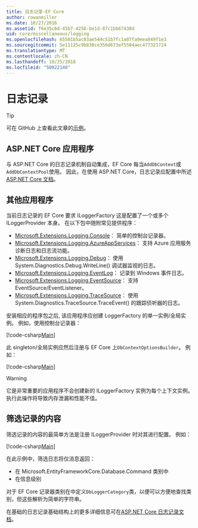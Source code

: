 ```yaml
---
title: 日志记录-EF Core
author: rowanmiller
ms.date: 10/27/2016
ms.assetid: f6e35c6d-45b7-4258-be1d-87c1bb67438d
uid: core/miscellaneous/logging
ms.openlocfilehash: 65501b5ac03ae544c51b7fc1a07fa9eea849f1e3
ms.sourcegitcommit: 5e11125c9b838ce356d673ef5504aec477321724
ms.translationtype: MT
ms.contentlocale: zh-CN
ms.lasthandoff: 10/25/2018
ms.locfileid: "50022140"
---
```

# <a name="logging"></a>日志记录

> [!TIP]  
> 可在 GitHub 上查看此文章的[示例](https://github.com/aspnet/EntityFramework.Docs/tree/master/samples/core/Miscellaneous/Logging)。

## <a name="aspnet-core-applications"></a>ASP.NET Core 应用程序

与 ASP.NET Core 的日志记录机制自动集成，EF Core 每当`AddDbContext`或`AddDbContextPool`使用。 因此，在使用 ASP.NET Core，日志记录应配置中所述[ASP.NET Core 文档](https://docs.microsoft.com/aspnet/core/fundamentals/logging?tabs=aspnetcore2x)。

## <a name="other-applications"></a>其他应用程序

当前日志记录的 EF Core 要求 ILoggerFactory 这是配置了一个或多个 ILoggerProvider 本身。 在以下包中随附常见提供程序：

* [Microsoft.Extensions.Logging.Console](https://www.nuget.org/packages/Microsoft.Extensions.Logging.Console/)： 简单的控制台记录器。
* [Microsoft.Extensions.Logging.AzureAppServices](https://www.nuget.org/packages/Microsoft.Extensions.Logging.AzureAppServices/)： 支持 Azure 应用服务诊断日志和日志流功能。
* [Microsoft.Extensions.Logging.Debug](https://www.nuget.org/packages/Microsoft.Extensions.Logging.Debug/)： 使用 System.Diagnostics.Debug.WriteLine() 调试器监视的日志。
* [Microsoft.Extensions.Logging.EventLog](https://www.nuget.org/packages/Microsoft.Extensions.Logging.EventLog/)： 记录到 Windows 事件日志。
* [Microsoft.Extensions.Logging.EventSource](https://www.nuget.org/packages/Microsoft.Extensions.Logging.EventSource/)： 支持 EventSource/EventListener。
* [Microsoft.Extensions.Logging.TraceSource](https://www.nuget.org/packages/Microsoft.Extensions.Logging.TraceSource/)： 使用 System.Diagnostics.TraceSource.TraceEvent() 的跟踪侦听器的日志。

安装相应的程序包之后, 该应用程序应创建 LoggerFactory 的单一实例/全局实例。 例如，使用控制台记录器：

[!code-csharp[Main](../../../samples/core/Miscellaneous/Logging/Logging/BloggingContext.cs#DefineLoggerFactory)]

此 singleton/全局实例应然后注册与 EF Core 上`DbContextOptionsBuilder`。 例如：

[!code-csharp[Main](../../../samples/core/Miscellaneous/Logging/Logging/BloggingContext.cs#RegisterLoggerFactory)]

> [!WARNING]
> 它是非常重要的应用程序不会创建新的 ILoggerFactory 实例为每个上下文实例。 执行此操作将导致内存泄漏和性能不佳。

## <a name="filtering-what-is-logged"></a>筛选记录的内容

筛选记录的内容的最简单方法是注册 ILoggerProvider 时对其进行配置。 例如：

[!code-csharp[Main](../../../samples/core/Miscellaneous/Logging/Logging/BloggingContextWithFiltering.cs#DefineLoggerFactory)]

在此示例中，筛选日志将仅消息返回：
 * 在 Microsoft.EntityFrameworkCore.Database.Command 类别中
 * 在信息级别

对于 EF Core 记录器类别在中定义`DbLoggerCategory`类，以便可以方便地查找类别，但这些解析为简单的字符串。

在基础的日志记录基础结构上的更多详细信息可在[ASP.NET Core 日志记录文档](https://docs.microsoft.com/aspnet/core/fundamentals/logging?tabs=aspnetcore2x)。
